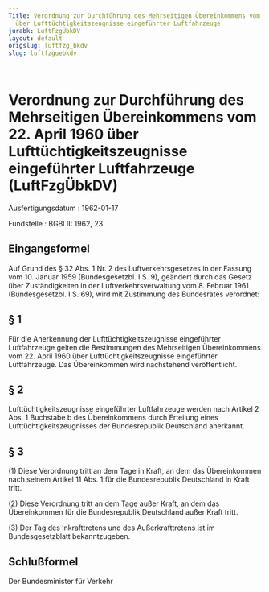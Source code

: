```yaml
---
Title: Verordnung zur Durchführung des Mehrseitigen Übereinkommens vom 22. April 1960
  über Lufttüchtigkeitszeugnisse eingeführter Luftfahrzeuge
jurabk: LuftFzgÜbkDV
layout: default
origslug: luftfzg_bkdv
slug: luftfzguebkdv

---
```


# Verordnung zur Durchführung des Mehrseitigen Übereinkommens vom 22. April 1960 über Lufttüchtigkeitszeugnisse eingeführter Luftfahrzeuge (LuftFzgÜbkDV)

Ausfertigungsdatum
:   1962-01-17

Fundstelle
:   BGBl II: 1962, 23

## Eingangsformel

Auf Grund des § 32 Abs. 1 Nr. 2 des Luftverkehrsgesetzes in der
Fassung vom 10. Januar 1959 (Bundesgesetzbl. I S. 9), geändert durch
das Gesetz über Zuständigkeiten in der Luftverkehrsverwaltung vom 8.
Februar 1961 (Bundesgesetzbl. I S. 69), wird mit Zustimmung des
Bundesrates verordnet:

## § 1

Für die Anerkennung der Lufttüchtigkeitszeugnisse eingeführter
Luftfahrzeuge gelten die Bestimmungen des Mehrseitigen Übereinkommens
vom 22. April 1960 über Lufttüchtigkeitszeugnisse eingeführter
Luftfahrzeuge. Das Übereinkommen wird nachstehend veröffentlicht.

## § 2

Lufttüchtigkeitszeugnisse eingeführter Luftfahrzeuge werden nach
Artikel 2 Abs. 1 Buchstabe b des Übereinkommens durch Erteilung eines
Lufttüchtigkeitszeugnisses der Bundesrepublik Deutschland anerkannt.

## § 3

(1) Diese Verordnung tritt an dem Tage in Kraft, an dem das
Übereinkommen nach seinem Artikel 11 Abs. 1 für die Bundesrepublik
Deutschland in Kraft tritt.

(2) Diese Verordnung tritt an dem Tage außer Kraft, an dem das
Übereinkommen für die Bundesrepublik Deutschland außer Kraft tritt.

(3) Der Tag des Inkrafttretens und des Außerkrafttretens ist im
Bundesgesetzblatt bekanntzugeben.

## Schlußformel

Der Bundesminister für Verkehr

